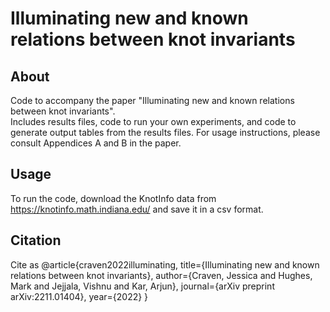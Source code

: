 # Illuminating new and known relations between knot invariants

## About
Code to accompany the paper "Illuminating new and known relations between knot invariants". <br>
Includes results files, code to run your own experiments, and code to generate output tables from the results files.
For usage instructions, please consult Appendices A and B in the paper.

## Usage
To run the code, download the KnotInfo data from https://knotinfo.math.indiana.edu/ and save it in a csv format.

## Citation
Cite as 
@article{craven2022illuminating,
  title={Illuminating new and known relations between knot invariants},
  author={Craven, Jessica and Hughes, Mark and Jejjala, Vishnu and Kar, Arjun},
  journal={arXiv preprint arXiv:2211.01404},
  year={2022}
}
